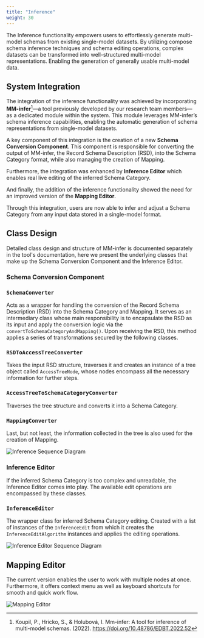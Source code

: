 ```yaml
---
title: "Inference"
weight: 30
---
```


The Inference functionality empowers users to effortlessly generate multi-model schemas from existing single-model datasets. By utilizing compose schema inference techniques and schema editing operations, complex datasets can be transformed into well-structured multi-model representations. Enabling the generation of generally usable multi-model data.

## System Integration

The integration of the inference functionality was achieved by incorporating **MM-infer**[^article]—a tool previously developed by our research team members—as a dedicated module within the system. This module leverages MM-infer’s schema inference capabilities, enabling the automatic generation of schema representations from single-model datasets.

A key component of this integration is the creation of a new **Schema Conversion Component**. This component is responsible for converting the output of MM-infer, the Record Schema Description (RSD), into the Schema Category format, while also managing the creation of Mapping.

Furthermore, the integration was enhanced by **Inference Editor** which enables real live editing of the inferred Schema Category.

And finally, the addition of the inference functionality showed the need for an improved version of the **Mapping Editor**.

Through this integration, users are now able to infer and adjust a Schema Category from any input data stored in a single-model format. 

## Class Design

Detailed class design and structure of MM-infer is documented separately in the tool's documentation, here we present the underlying classes that make up the Schema Conversion Component and the Inference Editor. 

### Schema Conversion Component

### `SchemaConverter`

Acts as a wrapper for handling the conversion of the Record Schema Description (RSD) into the Schema Category and Mapping. It serves as an intermediary class whose main responsibility is to encapsulate the RSD as its input and apply the conversion logic via the `convertToSchemaCategoryAndMapping()`. Upon receiving the RSD, this method applies a series of transformations secured by the following classes.

### `RSDToAccessTreeConverter`

Takes the input RSD structure, traverses it and creates an instance of a tree object called `AccessTreeNode`, whose nodes encompass all the necessary information for further steps.

### `AccessTreeToSchemaCategoryConverter`

Traverses the tree structure and converts it into a Schema Category.

### `MappingConverter`

Last, but not least, the information collected in the tree is also used for the creation of Mapping.

![Inference Sequence Diagram](/img/inference-seq-diagram.png)

### Inference Editor

If the inferred Schema Category is too complex and unreadable, the Inference Editor comes into play. The available edit operations are encompassed by these classes.

### `InferenceEditor`

The wrapper class for inferred Schema Category editing. Created with a list of instances of the `InferenceEdit` from which it creates the `InferenceEditAlgorithm` instances and applies the editing operations. 

![Inference Editor Sequence Diagram](/img/inference-editor-seq-diagram.png)

## Mapping Editor

The current version enables the user to work with multiple nodes at once. Furthermore, it offers context menu as well as keyboard shortcuts for smooth and quick work flow.

![Mapping Editor](/img/mapping-editor.png)


[^article]: Koupil, P., Hricko, S., & Holubová, I. Mm-infer: A tool for inference of multi-model
schemas. (2022). https://doi.org/10.48786/EDBT.2022.52